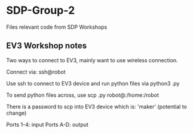 # SDP-Group-2
Files relevant code from SDP Workshops

## EV3 Workshop notes
Two ways to connect to EV3, mainly want to use wireless connection.

Connect via: ssh@robot<ip address of EV3 device>

Use ssh to connect to EV3 device and run python files via python3 <name of python file>.py

To send python files across, use scp <name of python file>.py robot@<ip of EV3 device>:/home:/robot

There is a password to scp into EV3 device which is: 'maker' (potential to change)

Ports 1-4: input
Ports A-D: output
